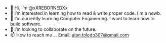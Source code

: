 - 👋 Hi, I’m @xXREBORNEDXx
- 👀 I’m interested in learning how to read & write proper code. I'm a newb.
- 🌱 I’m currently learning Computer Engineering. I want to learn how to build software.
- 💞️ I’m looking to collaborate on the future.
- 📫 How to reach me ...
   Email: alan.toledo307@gmail.com

<!---
xXREBORNEDXx/xXREBORNEDXx is a ✨ special ✨ repository because its `README.md` (this file) appears on your GitHub profile.
You can click the Preview link to take a look at your changes.
--->
